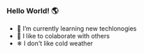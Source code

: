### Hello World! 🌎

- 🔭 I’m currently learning new techlonogies
- 🚀 I like to colaborate with others
- ❄ I don't like cold weather

